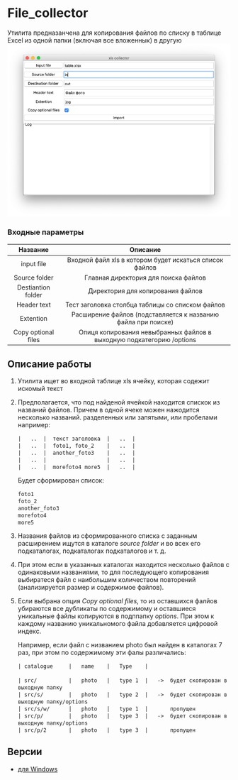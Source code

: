 # File_collector

Утилита предназанчена для копирования файлов по списку в таблице Excel из одной папки (включая все вложеннык) в другую
![util main page](view.png)

### Входные параметры

|      Название       |                               Описание                                |
| :-----------------: | :-------------------------------------------------------------------: |
|     input file      |        Входной файл xls в котором будет искаться список файлов        |
|    Source folder    |                 Главная директория для поиска файлов                  |
| Destiantion folder  |                   Директория для копирования файлов                   |
|     Header text     |           Тест заголовка столбца таблицы со списком файлов            |
|      Extention      |     Расширение файлов (подставляется к названию файла при поиске)     |
| Copy optional files | Опиця копирования невыбранных файлов в выходную подкатегорию /options |



## Описание работы

1.  Утилита ищет во входной таблице xls ячейку, которая содежит искомый текст
2.  Предполагается, что под найденой ячейкой находится спискок из названий файлов. Причем в одной
    ячеке можен нажодится несколько названий. разделенных или запятыми, или пробелами например:

        |   ..  |  текст заголовка  |   ..  |
        |   ..  |  foto1, foto_2    |   ..  |
        |   ..  |  another_foto3    |   ..  |
        |   ..  |                   |   ..  |
        |   ..  |  morefoto4 more5  |   ..  |

    Будет сформирован список:

        foto1
        foto_2
        another_foto3
        morefoto4
        more5

3.  Названия файлов из сформированного списка с заданным расширением ищутся в каталоге _source folder_ и во
    всех его подкаталогах, подкаталогах подкаталогов и т. д.
4.  При этом если в указанных каталогах находится несколько файлов с одинаковыми названиями, то для последующего
    копирования выбиратеся файл с наибольшим количеством повторений (анализируется размер и содержимое файлов).
5.  Если выбрана опция _Copy optional files_, то из оставшихся фалйов убираются все дубликаты по содержимому и
    оставшиеся уникальные файлы копируются в подппапку _options_. При этом к каждому названию уникальномого файла добавляется цифровой индекс.

    Например, если файл с низванием photo был найден в каталогах 7 раз, при этом по содержимому эти фалы различались:

        | catalogue     |   name    |   Type    |

        | src/          |   photo   |   type 1  |   ->  будет скопирован в выходную папку
        | src/s/        |   photo   |   type 2  |   ->  будет скопирован в выходную папку/options
        | src/s/w/      |   photo   |   type 1  |       пропущен
        | src/p/        |   photo   |   type 3  |   ->  будет скопирован в выходную папку/options
        | src/p/2       |   photo   |   type 3  |       пропущен

## Версии

- [для Windows](dist/Collector.exe)
